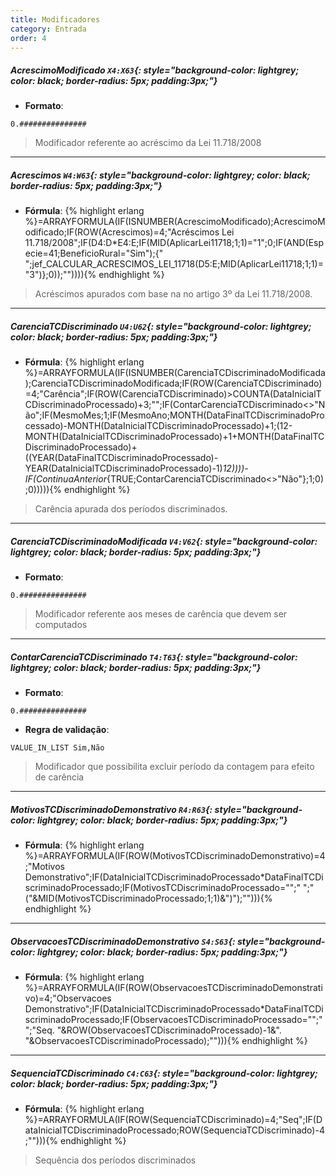 ```yaml
---
title: Modificadores
category: Entrada
order: 4
---
```


##### **AcrescimoModificado** `X4:X63`{: style="background-color: lightgrey; color: black; border-radius: 5px; padding:3px;"}

+ **Formato**:
~~~
0.###############
~~~


> Modificador referente ao acréscimo da Lei 11.718/2008

* * *

##### **Acrescimos** `W4:W63`{: style="background-color: lightgrey; color: black; border-radius: 5px; padding:3px;"}
+ **Fórmula**:
{% highlight erlang %}=ARRAYFORMULA(IF(ISNUMBER(AcrescimoModificado);AcrescimoModificado;IF(ROW(Acrescimos)=4;"Acréscimos Lei 11.718/2008";IF(D4:D*E4:E;IF(MID(AplicarLei11718;1;1)="1";0;IF(AND(Especie=41;BeneficioRural="Sim");{" ";jef_CALCULAR_ACRESCIMOS_LEI_11718(D5:E;MID(AplicarLei11718;1;1)="3")};0));"")))){% endhighlight %}



> Acréscimos apurados com base na no artigo 3º da Lei 11.718/2008.

* * *

##### **CarenciaTCDiscriminado** `U4:U62`{: style="background-color: lightgrey; color: black; border-radius: 5px; padding:3px;"}
+ **Fórmula**:
{% highlight erlang %}=ARRAYFORMULA(IF(ISNUMBER(CarenciaTCDiscriminadoModificada);CarenciaTCDiscriminadoModificada;IF(ROW(CarenciaTCDiscriminado)=4;"Carência";IF(ROW(CarenciaTCDiscriminado)>COUNTA(DataInicialTCDiscriminadoProcessado)+3;"";IF(ContarCarenciaTCDiscriminado<>"Não";IF(MesmoMes;1;IF(MesmoAno;MONTH(DataFinalTCDiscriminadoProcessado)-MONTH(DataInicialTCDiscriminadoProcessado)+1;(12-MONTH(DataInicialTCDiscriminadoProcessado)+1+MONTH(DataFinalTCDiscriminadoProcessado)+((YEAR(DataFinalTCDiscriminadoProcessado)-YEAR(DataInicialTCDiscriminadoProcessado)-1)*12))))-IF(ContinuaAnterior*{TRUE;ContarCarenciaTCDiscriminado<>"Não"};1;0);0))))){% endhighlight %}



> Carência apurada dos períodos discriminados.

* * *

##### **CarenciaTCDiscriminadoModificada** `V4:V62`{: style="background-color: lightgrey; color: black; border-radius: 5px; padding:3px;"}

+ **Formato**:
~~~
0.###############
~~~


> Modificador referente aos meses de carência que devem ser computados

* * *

##### **ContarCarenciaTCDiscriminado** `T4:T63`{: style="background-color: lightgrey; color: black; border-radius: 5px; padding:3px;"}

+ **Formato**:
~~~
0.###############
~~~

+ **Regra de validação**:
~~~
VALUE_IN_LIST Sim,Não
~~~

> Modificador que possibilita excluir período da contagem para efeito de carência

* * *

##### **MotivosTCDiscriminadoDemonstrativo** `R4:R63`{: style="background-color: lightgrey; color: black; border-radius: 5px; padding:3px;"}
+ **Fórmula**:
{% highlight erlang %}=ARRAYFORMULA(IF(ROW(MotivosTCDiscriminadoDemonstrativo)=4;"Motivos Demonstrativo";IF(DataInicialTCDiscriminadoProcessado*DataFinalTCDiscriminadoProcessado;IF(MotivosTCDiscriminadoProcessado="";" ";" ("&MID(MotivosTCDiscriminadoProcessado;1;1)&")");""))){% endhighlight %}





* * *

##### **ObservacoesTCDiscriminadoDemonstrativo** `S4:S63`{: style="background-color: lightgrey; color: black; border-radius: 5px; padding:3px;"}
+ **Fórmula**:
{% highlight erlang %}=ARRAYFORMULA(IF(ROW(ObservacoesTCDiscriminadoDemonstrativo)=4;"Observacoes Demonstrativo";IF(DataInicialTCDiscriminadoProcessado*DataFinalTCDiscriminadoProcessado;IF(ObservacoesTCDiscriminadoProcessado="";"";"Seq. "&ROW(ObservacoesTCDiscriminadoProcessado)-1&". "&ObservacoesTCDiscriminadoProcessado);""))){% endhighlight %}





* * *

##### **SequenciaTCDiscriminado** `C4:C63`{: style="background-color: lightgrey; color: black; border-radius: 5px; padding:3px;"}
+ **Fórmula**:
{% highlight erlang %}=ARRAYFORMULA(IF(ROW(SequenciaTCDiscriminado)=4;"Seq";IF(DataInicialTCDiscriminadoProcessado;ROW(SequenciaTCDiscriminado)-4;""))){% endhighlight %}



> Sequência dos períodos discriminados
